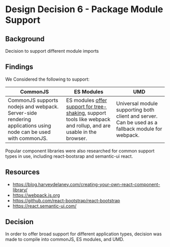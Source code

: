 # Design Decision 6 - Package Module Support

## Background

Decision to support different module imports

## Findings

We Considered the following to support:

CommonJS | ES Modules | UMD
---|---|---
CommonJS supports nodejs and webpack. Server-side rendering applications using node can be used with commonJS. | ES modules [offer support for tree-shaking](https://webpack.js.org/guides/tree-shaking/#conclusion), support tools like webpack and rollup, and are usable in the browser. | Universal module supporting both client and server. Can be used as a fallback module for webpack.

Popular component libraries were also researched for common support types in use, including react-bootsrap and semantic-ui react.

## Resources

  - https://blog.harveydelaney.com/creating-your-own-react-component-library/
  - https://webpack.js.org
  - https://github.com/react-bootstrap/react-bootstrap
  - https://react.semantic-ui.com/

## Decision

In order to offer broad support for different application types, decision was made to compile into commonJS, ES modules, and UMD.
